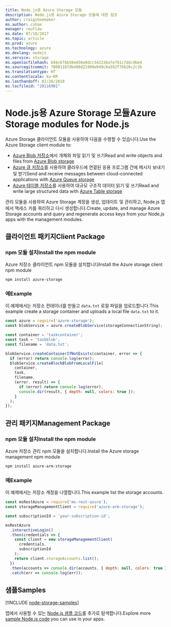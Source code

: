 ```yaml
---
title: Node.js용 Azure Storage 모듈
description: Node.js용 Azure Storage 모듈에 대한 참조
author: craigshoemaker
ms.author: cshoe
manager: routlaw
ms.date: 07/18/2017
ms.topic: article
ms.prod: azure
ms.technology: azure
ms.devlang: nodejs
ms.service: storage
ms.openlocfilehash: b94c6fbb50e656e0dcc542236afe791c7ddc9be4
ms.sourcegitcommit: 78001187db408d21909e949c8a592f76626c2c3b
ms.translationtype: HT
ms.contentlocale: ko-KR
ms.lasthandoff: 01/26/2018
ms.locfileid: "28116901"
---
```

# <a name="azure-storage-modules-for-nodejs"></a><span data-ttu-id="fd23e-103">Node.js용 Azure Storage 모듈</span><span class="sxs-lookup"><span data-stu-id="fd23e-103">Azure Storage modules for Node.js</span></span>

<span data-ttu-id="fd23e-104">Azure Storage 클라이언트 모듈을 사용하여 다음을 수행할 수 있습니다.</span><span class="sxs-lookup"><span data-stu-id="fd23e-104">Use the Azure Storage client module to:</span></span>

- <span data-ttu-id="fd23e-105">[Azure Blob 저장소](https://docs.microsoft.com/azure/storage/storage-nodejs-how-to-use-blob-storage)에서 개체와 파일 읽기 및 쓰기</span><span class="sxs-lookup"><span data-stu-id="fd23e-105">Read and write objects and files from [Azure Blob storage](https://docs.microsoft.com/azure/storage/storage-nodejs-how-to-use-blob-storage)</span></span>
- <span data-ttu-id="fd23e-106">[Azure 큐 저장소](https://docs.microsoft.com/azure/storage/storage-nodejs-how-to-use-queues)를 사용하여 클라우드에 연결된 응용 프로그램 간에 메시지 보내기 및 받기</span><span class="sxs-lookup"><span data-stu-id="fd23e-106">Send and receive messages between cloud-connected applications with [Azure Queue storage](https://docs.microsoft.com/azure/storage/storage-nodejs-how-to-use-queues)</span></span>
- <span data-ttu-id="fd23e-107">[Azure 테이블 저장소](https://docs.microsoft.com/azure/storage/storage-nodejs-how-to-use-table-storage)를 사용하여 대규모 구조적 데이터 읽기 및 쓰기</span><span class="sxs-lookup"><span data-stu-id="fd23e-107">Read and write large structured data with [Azure Table storage](https://docs.microsoft.com/azure/storage/storage-nodejs-how-to-use-table-storage)</span></span>

<span data-ttu-id="fd23e-108">관리 모듈을 사용하여 Azure Storage 계정을 생성, 업데이트 및 관리하고, Node.js 앱에서 액세스 키를 쿼리하고 다시 생성합니다.</span><span class="sxs-lookup"><span data-stu-id="fd23e-108">Create, update, and manage Azure Storage accounts and query and regenerate access keys from your Node.js apps with the management modules.</span></span>

## <a name="client-package"></a><span data-ttu-id="fd23e-109">클라이언트 패키지</span><span class="sxs-lookup"><span data-stu-id="fd23e-109">Client Package</span></span>

### <a name="install-the-npm-module"></a><span data-ttu-id="fd23e-110">npm 모듈 설치</span><span class="sxs-lookup"><span data-stu-id="fd23e-110">Install the npm module</span></span>

<span data-ttu-id="fd23e-111">Azure 저장소 클라이언트 npm 모듈을 설치합니다</span><span class="sxs-lookup"><span data-stu-id="fd23e-111">Install the Azure storage client npm module</span></span>

```bash
npm install azure-storage
```

### <a name="example"></a><span data-ttu-id="fd23e-112">예</span><span class="sxs-lookup"><span data-stu-id="fd23e-112">Example</span></span>

<span data-ttu-id="fd23e-113">이 예제에서는 저장소 컨테이너를 만들고 `data.txt` 로컬 파일을 업로드합니다.</span><span class="sxs-lookup"><span data-stu-id="fd23e-113">This example create a storage container and uploads a local file `data.txt` to it.</span></span>

```javascript
const azure = require('azure-storage');
const blobService = azure.createBlobService(storageConnectionString);

const container = 'taskcontainer';
const task = 'taskblob';
const filename = 'data.txt';

blobService.createContainerIfNotExists(container, error => {
  if (error) return console.log(error);
  blobService.createBlockBlobFromLocalFile(
    container,
    task,
    filename,
    (error, result) => {
      if (error) return console.log(error);
      console.dir(result, { depth: null, colors: true });
    }
  );
});
```

## <a name="management-package"></a><span data-ttu-id="fd23e-114">관리 패키지</span><span class="sxs-lookup"><span data-stu-id="fd23e-114">Management Package</span></span>

### <a name="install-the-npm-module"></a><span data-ttu-id="fd23e-115">npm 모듈 설치</span><span class="sxs-lookup"><span data-stu-id="fd23e-115">Install the npm module</span></span> 

<span data-ttu-id="fd23e-116">Azure 저장소 관리 npm 모듈을 설치합니다.</span><span class="sxs-lookup"><span data-stu-id="fd23e-116">Install the Azure storage management npm module</span></span>

```bash
npm install azure-arm-storage
```

### <a name="example"></a><span data-ttu-id="fd23e-117">예</span><span class="sxs-lookup"><span data-stu-id="fd23e-117">Example</span></span>

<span data-ttu-id="fd23e-118">이 예제에서는 저장소 계정을 나열합니다.</span><span class="sxs-lookup"><span data-stu-id="fd23e-118">This example list the storage accounts.</span></span>

```javascript
const msRestAzure = require('ms-rest-azure');
const storageManagementClient = require('azure-arm-storage');

const subscriptionId = 'your-subscription-id';

msRestAzure
  .interactiveLogin()
  .then(credentials => {
    const client = new storageManagementClient(
      credentials,
      subscriptionId
    );
    return client.storageAccounts.list();
  })
  .then(accounts => console.dir(accounts, { depth: null, colors: true }))
  .catch(err => console.log(err));
```

## <a name="samples"></a><span data-ttu-id="fd23e-119">샘플</span><span class="sxs-lookup"><span data-stu-id="fd23e-119">Samples</span></span>

[!INCLUDE [node-storage-samples](../docs-ref-conceptual/includes/storage-samples.md)]

<span data-ttu-id="fd23e-120">앱에서 사용할 수 있는 [Node.js 샘플 코드](https://azure.microsoft.com/resources/samples/?platform=nodejs)를 추가로 탐색합니다.</span><span class="sxs-lookup"><span data-stu-id="fd23e-120">Explore more [sample Node.js code](https://azure.microsoft.com/resources/samples/?platform=nodejs) you can use in your apps.</span></span>
